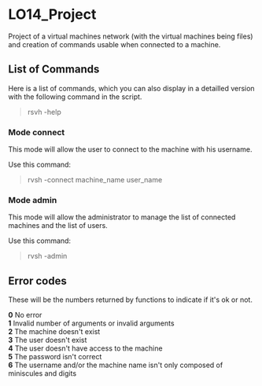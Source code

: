 # LO14_Project

Project of a virtual machines network (with the virtual machines being files) and creation of commands usable when connected to a machine.

## List of Commands

Here is a list of commands, which you can also display in a detailled version with the following command in the script.

> rsvh -help

### Mode connect

This mode will allow the user to connect to the machine with his username.

Use this command:

> rvsh -connect machine_name user_name

### Mode admin

This mode will allow the administrator to manage the list of connected machines and the list of users.

Use this command:

> rvsh -admin

## Error codes

These will be the numbers returned by functions to indicate if it's ok or not.

**0** No error  
**1** Invalid number of arguments or invalid arguments  
**2** The machine doesn't exist  
**3** The user doesn't exist  
**4** The user doesn't have access to the machine  
**5** The password isn't correct  
**6** The username and/or the machine name isn't only composed of miniscules and digits
